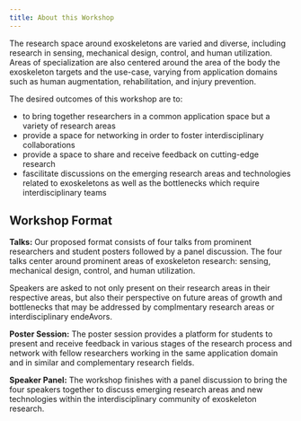 ```yaml
---
title: About this Workshop
---
```


The research space around exoskeletons are varied and diverse, including research in sensing, mechanical design, control, and human utilization. Areas of specialization are also centered around the area of the body the exoskeleton targets and the use-case, varying from application domains such as human augmentation, rehabilitation, and injury prevention.

The desired outcomes of this workshop are to:
- to bring together researchers in a common application space but a variety of research areas
- provide a space for networking in order to foster interdisciplinary collaborations
- provide a space to share and receive feedback on cutting-edge research
- fascilitate discussions on the emerging research areas and technologies related to exoskeletons as well as the bottlenecks which require interdisciplinary teams

## Workshop Format ##

**Talks:** Our proposed format consists of four talks from prominent researchers and student posters followed by a panel discussion. The four talks center around prominent areas of exoskeleton research: sensing, mechanical design, control, and human utilization. 

Speakers are asked to not only present on their research areas in their respective areas, but also their perspective on future areas of growth and bottlenecks that may be addressed by complmentary research areas or interdisciplinary endeAvors. 

**Poster Session:** The poster session provides a platform for students to present and receive feedback in various stages of the research process and network with fellow researchers working in the same application domain and in similar and complementary research fields. 

**Speaker Panel:** The workshop finishes with a panel discussion to bring the four speakers together to discuss emerging research areas and new technologies within the interdisciplinary community of exoskeleton research.

